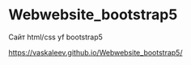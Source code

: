 # Webwebsite_bootstrap5
Сайт html/css yf bootstrap5

https://vaskaleev.github.io/Webwebsite_bootstrap5/

